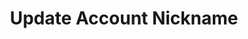 ---
title: Update Account Nickname
excerpt: Update the nickname of a bank account
api:
  file: openapi-external-b2c.yaml
  operationId: UpdateNicknameV2
hidden: false
---
